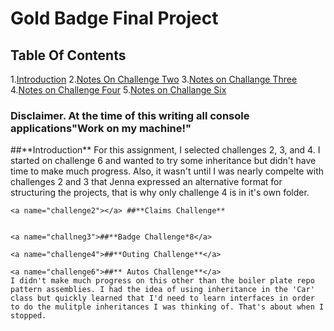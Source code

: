 # Gold Badge Final Project

## Table Of Contents
1.[Introduction](#intro)
2.[Notes On Challenge Two](#challenge2)
3.[Notes on Challange Three](#challenge3)
4.[Notes on Challenge Four](#challenge4)
5.[Notes on Challange Six](#challenge6)

### Disclaimer. At the time of this writing all console applications"Work on my machine!"

<a name="intro">
    ##**Introduction**
    For this assignment, I selected challenges 2, 3, and 4. I started on challenge
    6 and wanted to try some inheritance but didn't have time to make much progress.
    Also, it wasn't until I was nearly compelte with challenges 2 and 3 that Jenna expressed an
    alternative format for structuring the projects, that is why only challenge 4 is in it's own folder.



    <a name="challenge2"></a> ##**Claims Challenge**


    <a name="challneg3">##**Badge Challenge*8</a>

    <a name="challenge4">##**Outing Challenge**</a>

    <a name="challenge6">##** Autos Challenge**</a>
    I didn't make much progress on this other than the boiler plate repo pattern assemblies. I had the idea of using inheritance in the 'Car' class but quickly learned that I'd need to learn interfaces in order to do the mulitple inheritances I was thinking of. That's about when I stopped. 

